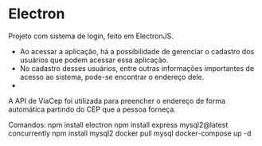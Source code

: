 # Electron
Projeto com sistema de login, feito em ElectronJS.
  - Ao acessar a aplicação, há a possibilidade de gerenciar o cadastro dos usuários que podem acessar essa aplicação.
  - No cadastro desses usuários, entre outras informações importantes de acesso ao sistema, pode-se encontrar o endereço dele.
  - 
A API de ViaCep foi utilizada para preencher o endereço de forma automática partindo do CEP que a pessoa forneça.

Comandos:
npm install electron
npm install express mysql2@latest concurrently
npm install mysql2
docker pull mysql
docker-compose up -d
